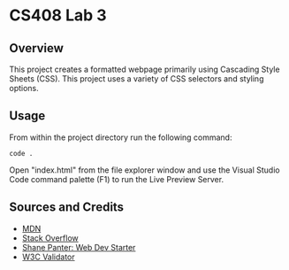 # CS408 Lab 3

## Overview

This project creates a formatted webpage primarily using Cascading Style Sheets (CSS).
This project uses a variety of CSS selectors and styling options.

## Usage

From within the project directory run the following command:

`code .`

Open "index.html" from the file explorer window and use the
Visual Studio Code command palette (F1) to run the Live Preview Server.

## Sources and Credits

- [MDN](https://developer.mozilla.org/en-US/)
- [Stack Overflow](https://stackoverflow.com/)
- [Shane Panter: Web Dev Starter](https://github.com/shanep/web-dev-starter)
- [W3C Validator](https://validator.w3.org/nu/)